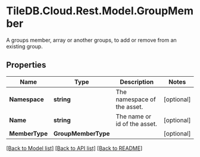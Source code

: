 # TileDB.Cloud.Rest.Model.GroupMember
A groups member, array or another groups, to add or remove from an existing group.

## Properties

Name | Type | Description | Notes
------------ | ------------- | ------------- | -------------
**Namespace** | **string** | The namespace of the asset. | [optional] 
**Name** | **string** | The name or id of the asset. | [optional] 
**MemberType** | **GroupMemberType** |  | [optional] 

[[Back to Model list]](../README.md#documentation-for-models) [[Back to API list]](../README.md#documentation-for-api-endpoints) [[Back to README]](../README.md)

